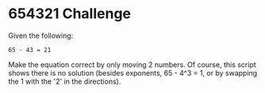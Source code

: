 # 654321 Challenge

Given the following:

```
65 - 43 = 21
```

Make the equation correct by only moving 2 numbers. Of course, this script shows there is no solution (besides exponents, 65 - 4^3 = 1, or by swapping the 1 with the '2' in the directions). 
